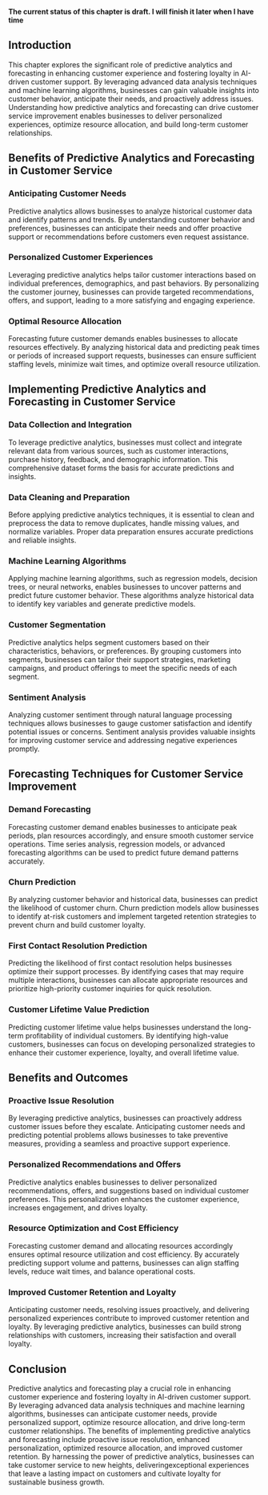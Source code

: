 **The current status of this chapter is draft. I will finish it later when I have time**

Introduction
------------

This chapter explores the significant role of predictive analytics and forecasting in enhancing customer experience and fostering loyalty in AI-driven customer support. By leveraging advanced data analysis techniques and machine learning algorithms, businesses can gain valuable insights into customer behavior, anticipate their needs, and proactively address issues. Understanding how predictive analytics and forecasting can drive customer service improvement enables businesses to deliver personalized experiences, optimize resource allocation, and build long-term customer relationships.

Benefits of Predictive Analytics and Forecasting in Customer Service
--------------------------------------------------------------------

### Anticipating Customer Needs

Predictive analytics allows businesses to analyze historical customer data and identify patterns and trends. By understanding customer behavior and preferences, businesses can anticipate their needs and offer proactive support or recommendations before customers even request assistance.

### Personalized Customer Experiences

Leveraging predictive analytics helps tailor customer interactions based on individual preferences, demographics, and past behaviors. By personalizing the customer journey, businesses can provide targeted recommendations, offers, and support, leading to a more satisfying and engaging experience.

### Optimal Resource Allocation

Forecasting future customer demands enables businesses to allocate resources effectively. By analyzing historical data and predicting peak times or periods of increased support requests, businesses can ensure sufficient staffing levels, minimize wait times, and optimize overall resource utilization.

Implementing Predictive Analytics and Forecasting in Customer Service
---------------------------------------------------------------------

### Data Collection and Integration

To leverage predictive analytics, businesses must collect and integrate relevant data from various sources, such as customer interactions, purchase history, feedback, and demographic information. This comprehensive dataset forms the basis for accurate predictions and insights.

### Data Cleaning and Preparation

Before applying predictive analytics techniques, it is essential to clean and preprocess the data to remove duplicates, handle missing values, and normalize variables. Proper data preparation ensures accurate predictions and reliable insights.

### Machine Learning Algorithms

Applying machine learning algorithms, such as regression models, decision trees, or neural networks, enables businesses to uncover patterns and predict future customer behavior. These algorithms analyze historical data to identify key variables and generate predictive models.

### Customer Segmentation

Predictive analytics helps segment customers based on their characteristics, behaviors, or preferences. By grouping customers into segments, businesses can tailor their support strategies, marketing campaigns, and product offerings to meet the specific needs of each segment.

### Sentiment Analysis

Analyzing customer sentiment through natural language processing techniques allows businesses to gauge customer satisfaction and identify potential issues or concerns. Sentiment analysis provides valuable insights for improving customer service and addressing negative experiences promptly.

Forecasting Techniques for Customer Service Improvement
-------------------------------------------------------

### Demand Forecasting

Forecasting customer demand enables businesses to anticipate peak periods, plan resources accordingly, and ensure smooth customer service operations. Time series analysis, regression models, or advanced forecasting algorithms can be used to predict future demand patterns accurately.

### Churn Prediction

By analyzing customer behavior and historical data, businesses can predict the likelihood of customer churn. Churn prediction models allow businesses to identify at-risk customers and implement targeted retention strategies to prevent churn and build customer loyalty.

### First Contact Resolution Prediction

Predicting the likelihood of first contact resolution helps businesses optimize their support processes. By identifying cases that may require multiple interactions, businesses can allocate appropriate resources and prioritize high-priority customer inquiries for quick resolution.

### Customer Lifetime Value Prediction

Predicting customer lifetime value helps businesses understand the long-term profitability of individual customers. By identifying high-value customers, businesses can focus on developing personalized strategies to enhance their customer experience, loyalty, and overall lifetime value.

Benefits and Outcomes
---------------------

### Proactive Issue Resolution

By leveraging predictive analytics, businesses can proactively address customer issues before they escalate. Anticipating customer needs and predicting potential problems allows businesses to take preventive measures, providing a seamless and proactive support experience.

### Personalized Recommendations and Offers

Predictive analytics enables businesses to deliver personalized recommendations, offers, and suggestions based on individual customer preferences. This personalization enhances the customer experience, increases engagement, and drives loyalty.

### Resource Optimization and Cost Efficiency

Forecasting customer demand and allocating resources accordingly ensures optimal resource utilization and cost efficiency. By accurately predicting support volume and patterns, businesses can align staffing levels, reduce wait times, and balance operational costs.

### Improved Customer Retention and Loyalty

Anticipating customer needs, resolving issues proactively, and delivering personalized experiences contribute to improved customer retention and loyalty. By leveraging predictive analytics, businesses can build strong relationships with customers, increasing their satisfaction and overall loyalty.

Conclusion
----------

Predictive analytics and forecasting play a crucial role in enhancing customer experience and fostering loyalty in AI-driven customer support. By leveraging advanced data analysis techniques and machine learning algorithms, businesses can anticipate customer needs, provide personalized support, optimize resource allocation, and drive long-term customer relationships. The benefits of implementing predictive analytics and forecasting include proactive issue resolution, enhanced personalization, optimized resource allocation, and improved customer retention. By harnessing the power of predictive analytics, businesses can take customer service to new heights, deliveringexceptional experiences that leave a lasting impact on customers and cultivate loyalty for sustainable business growth.
